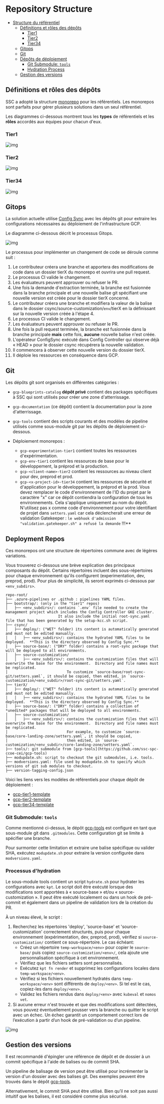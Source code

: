 # Repository Structure

- [Structure du référentiel](#repository-structure)
  - [Définitions et rôles des dépôts](#repos-definitions-and-roles)
    - [Tier1](#tier1)
    - [Tier2](#tier2)
    - [Tier34](#tier34)
  - [Gitops](#gitops)
  - [Git](#git)
  - [Dépôts de déploiement](#deployment-repos)
    - [Git Submodule: `tools`](#git-submodule-tools)
    - [Hydration Process](#hydration-process)
  - [Gestion des versions](#versioning)

## Définitions et rôles des dépôts

SSC a adopté la structure [monorepo](https://monorepo.tools/) pour les référentiels. Les monorepos sont parfaits pour gérer plusieurs solutions dans un seul référentiel.

Les diagrammes ci-dessous montrent tous les **types** de référentiels et les **rôles** accordés aux équipes pour chacun d'eux.

### Tier1

![img](img/tier1.png)

### Tier2

![img](img/tier2.png)

### Tier34

![img](img/tier34.png)

## Gitops

La solution actuelle utilise [Config Sync](https://cloud.google.com/anthos-config-management/docs/config-sync-overview) avec les dépôts git pour extraire les configurations nécessaires au déploiement de l'infrastructure GCP.

Le diagramme ci-dessous décrit le processus Gitops.

![img](img/gitops.png)

Le processus pour implémenter un changement de code se déroule comme suit :

1. Le contributeur créera une branche et apportera des modifications de code dans un dossier tierX du monorepo et ouvrira une pull request.
2. Le processus CI valide le changement.
3. Les évaluateurs peuvent approuver ou refuser le PR.
4. Une fois la demande d'extraction terminée, la branche est fusionnée dans la branche principale et une nouvelle balise git spécifiant une nouvelle version est créée pour le dossier tierX concerné.
5. Le contributeur créera une branche et modifiera la valeur de la balise dans le dossier csync/source-customization/`env`/tierX en la définissant sur la nouvelle version créée à l'étape 4.
6. Le processus CI valide le changement.
7. Les évaluateurs peuvent approuver ou refuser le PR.
8. Une fois la pull request terminée, la branche est fusionnée dans la branche principale **mais** cette fois, **aucune** nouvelle balise n'est créée.
9. L'opérateur ConfigSync exécuté dans Config Controller qui observe déjà « HEAD » pour le dossier csync récupérera la nouvelle validation.
10. Il commencera à observer cette nouvelle version du dossier tierX.
11. Il déploie les ressources en conséquence dans GCP.
 &nbsp;

## Git

Les dépôts git sont organisés en différentes catégories :

- `gcp-blueprints-catalog` **dépôt privé** contient des packages spécifiques à SSC qui sont utilisés pour créer une zone d'atterrissage.
- `gcp-documentation` (ce dépôt) contient la documentation pour la zone d'atterrissage.
- `gcp-tools` contient des scripts courants et des modèles de pipeline utilisés comme sous-module git par les dépôts de déploiement ci-dessous.

- Déploiement monorepos :
  - `gcp-experimentation-tier1` contient toutes les ressources d'expérimentation.
  - `gcp-env-tier1` contient les ressources de base pour le développement, la préprod et la production.
  - `gcp-<client-name>-tier2` contient les ressources au niveau client pour dev, preprod et prod.
  - `gcp-<x-project-id>-tier34` contient les ressources de sécurité et d'application pour le développement, la préprod et la prod.
                                Vous devez remplacer le code d'environnement de l'ID du projet par le caractère "x" car ce dépôt contiendra la configuration de tous les environnements. Cela s'applique uniquement au nom du dépôt. N'utilisez pas x comme code d'environnement pour votre identifiant de projet dans `setters.yaml` car cela déclencherait une erreur de validation Gatekeeper : `le webhook d'admission "validation.gatekeeper.sh" a refusé la demande` !!!**

## Deployment Repos

Ces monorepos ont une structure de répertoires commune avec de légères variations.

Vous trouverez ci-dessous une brève explication des principaux composants du dépôt. Certains répertoires incluent des sous-répertoires pour chaque environnement qu'ils configurent (experimentation, dev, preprod, prod). Pour plus de simplicité, ils seront exprimés ci-dessous par `<env_subdirs>`.

```text
repo-root/
├── .azure-pipelines or .github : pipelines YAML files.
├── bootstrap/: (only in the "tier1" repos)
│   ├── <env_subdirs>/: contains `.env` file needed to create the management project which includes the Config Controller GKE cluster.
                        It also include the initial root-sync.yaml file that has been generated by the setup-kcc.sh script.
├── csync/
│   ├── deploy/: ("WET" folder) its content is automatically generated and must not be edited manually.
│   │   ├── <env_subdirs>/: contains the hydrated YAML files to be deployed.  **This is the directory observed by Config Sync.**
│   ├── source-base/: ("DRY" folder) contains a root-sync package that will be deployed to all environments.
│   ├── source-customization/
│   │   ├── <env_subdirs>/: contains the customization files that will overwrite the base for the environment.  Directory and file names must be replicated.
│                           To customize `source-base/root-sync-git/setters.yaml`, it should be copied, then edited, in `source-customization/<env_subdir>/root-sync-git/setters.yaml`.
├── tierX/
│   ├── deploy/: ("WET" folder) its content is automatically generated and must not be edited manually.
│   │   ├── <env_subdirs>/: contains the hydrated YAML files to be deployed.  **This is the directory observed by Config Sync.**
│   ├── source-base/: ("DRY" folder) contains a collection of *unedited* packages that will be deployed to all environments.
│   ├── source-customization/
│   │   ├── <env_subdirs>/: contains the customization files that will overwrite the base for the environment.  Directory and file names must be replicated.
│                           For example, to customize `source-base/core-landing-zone/setters.yaml`, it should be copied,
│                           then edited, in `source-customization/<env_subdir>/core-landing-zone/setters.yaml`.
├── tools/: git submodule from [gcp-tools](https://github.com/ssc-spc-ccoe-cei/gcp-tools)
├── modupdate.sh: script to checkout the git submodules, i.e. tools.
├── modversions.yaml: file used by modupdate.sh to specify which versions of git sub modules to checkout.
├── version-tagging-config.json
```

Voici les liens vers les modèles de référentiels pour chaque dépôt de déploiement :

- [gcp-tier1-template](https://github.com/ssc-spc-ccoe-cei/gcp-tier1-template)
- [gcp-tier2-template](https://github.com/ssc-spc-ccoe-cei/gcp-tier2-template)
- [gcp-tier34-template](https://github.com/ssc-spc-ccoe-cei/gcp-tier34-template)

### Git Submodule: `tools`

Comme mentionné ci-dessus, le dépôt [gcp-tools](https://github.com/ssc-spc-ccoe-cei/gcp-tools) est configuré en tant que sous-module git dans `.gitmodules`. Cette configuration git se limite à spécifier une branche.

Pour surmonter cette limitation et extraire une balise spécifique ou valider SHA, exécutez `modupdate.sh` pour extraire la version configurée dans `modversions.yaml`.

### Processus d'hydration

Le sous-module tools contient un script `hydrate.sh` pour hydrater les configurations avec `kpt`. Le script doit être exécuté lorsque des modifications sont apportées à « source-base » et/ou « source-customization ». Il peut être exécuté localement ou dans un hook de pré-commit et également dans un pipeline de validation lors de la création du PR.

À un niveau élevé, le script :

1. Recherchez les répertoires 'deploy', 'source-base' et 'source-customization' correctement structurés, puis pour chaque environnement (expérimentation, dev, preprod, prod), vérifiez si `source-customization/` contient ce sous-répertoire. Le cas échéant:
    - Créez un répertoire `temp-workspace/<env>` pour copier le `source-base/` puis copiez `source-customization/<env>/`, cela ajoute une personnalisation spécifique à cet environnement.
    - Vérifiez que les fichiers setters sont personnalisés.
    - Exécutez `kpt fn render` et supprimez les configurations locales dans `temp-workspace/<env>`.
    - Vérifiez si les fichiers nouvellement hydratés dans `temp-workspace/<env>` sont différents de `deploy/<env>`. Si tel est le cas, copiez-les dans `deploy/<env>`.
    - Validez les fichiers rendus dans `deploy/<env>` avec `kubeval` et `nomos vet`.
2. Si aucune erreur n'est trouvée et que des modifications sont détectées, vous pouvez éventuellement pousser vers la branche ou quitter le script avec un échec.
Un échec garantit un comportement correct lors de l’exécution à partir d’un hook de pré-validation ou d’un pipeline.

![img](img/hydrate-script-flowchart.png)

## Gestion des versions

Il est recommandé d'épingler une référence de dépôt et de dossier à un commit spécifique à l'aide de balises ou de commit SHA.

Un pipeline de balisage de version peut être utilisé pour incrémenter la version d'un dossier avec des balises git. Des exemples peuvent être trouvés dans le dépôt [gcp-tools](https://github.com/ssc-spc-ccoe-cei/gcp-tools/tree/main/pipeline-samples/version-tagging).

Alternativement, le commit SHA peut être utilisé. Bien qu’il ne soit pas aussi intuitif que les balises, il est considéré comme plus sécurisé.
